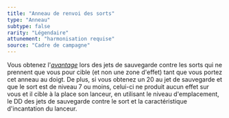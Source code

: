 ```yaml
---
title: "Anneau de renvoi des sorts"
type: "Anneau"
subtype: false
rarity: "Légendaire"
attunement: "harmonisation requise"
source: "Cadre de campagne"
---
```

Vous obtenez l'[_avantage_](/utiliser-les-caracteristiques/#avantage-et-desavantage) lors des jets de sauvegarde contre les sorts qui ne prennent que vous pour cible (et non une zone d'effet) tant que vous portez cet anneau au doigt. De plus, si vous obtenez un 20 au jet de sauvegarde et que le sort est de niveau 7 ou moins, celui-ci ne produit aucun effet sur vous et il cible à la place son lanceur, en utilisant le niveau d'emplacement, le DD des jets de sauvegarde contre le sort et la caractéristique d'incantation du lanceur.
